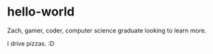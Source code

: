 # hello-world

Zach, gamer, coder, computer science graduate looking to learn more.

I drive pizzas. :D
